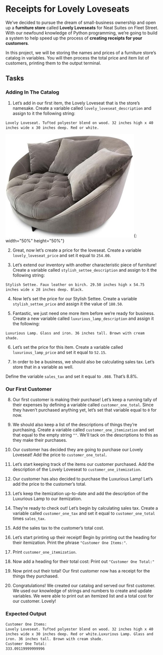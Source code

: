 # Receipts for Lovely Loveseats
We’ve decided to pursue the dream of small-business ownership and open up a **furniture store** called **Lovely Loveseats** for Neat Suites on Fleet Street. With our newfound knowledge of Python programming, we’re going to build a system to help speed up the process of **creating receipts for your customers**.

In this project, we will be storing the names and prices of a furniture store’s catalog in variables. You will then process the total price and item list of customers, printing them to the output terminal.

## Tasks

### Adding In The Catalog

1. Let’s add in our first item, the Lovely Loveseat that is the store’s namesake. Create a variable called ```lovely_loveseat_description``` and assign to it the following string:

```
Lovely Loveseat. Tufted polyester blend on wood. 32 inches high x 40 inches wide x 30 inches deep. Red or white.
```

![loveseat](../img/loveseat.jpg){: width="50%" height="50%"}


2. Great, now let’s create a price for the loveseat. Create a variable ```lovely_loveseat_price``` and set it equal to ```254.00```.

3. Let’s extend our inventory with another characteristic piece of furniture! Create a variable called ```stylish_settee_description``` and assign to it the following string:
```
Stylish Settee. Faux leather on birch. 29.50 inches high x 54.75 inches wide x 28 inches deep. Black.
```

4. Now let’s set the price for our Stylish Settee. Create a variable ```stylish_settee_price``` and assign it the value of ```180.50```.

5. Fantastic, we just need one more item before we’re ready for business. Create a new variable called ```luxurious_lamp_description``` and assign it the following:
```
Luxurious Lamp. Glass and iron. 36 inches tall. Brown with cream shade.
```

6. Let’s set the price for this item. Create a variable called ```luxurious_lamp_price``` and set it equal to ```52.15```.

7. In order to be a business, we should also be calculating sales tax. Let’s store that in a variable as well.

Define the variable ```sales_tax``` and set it equal to ```.088```. That’s 8.8%.

### Our First Customer
8. Our first customer is making their purchase! Let’s keep a running tally of their expenses by defining a variable called ```customer_one_total```. Since they haven’t purchased anything yet, let’s set that variable equal to ```0``` for now.

9. We should also keep a list of the descriptions of things they’re purchasing. Create a variable called ```customer_one_itemization``` and set that equal to the empty string ```""```. We’ll tack on the descriptions to this as they make their purchases.

10. Our customer has decided they are going to purchase our Lovely Loveseat! Add the price to ```customer_one_total```.

11. Let’s start keeping track of the items our customer purchased. Add the description of the Lovely Loveseat to ```customer_one_itemization```.

12. Our customer has also decided to purchase the Luxurious Lamp! Let’s add the price to the customer’s total.

13. Let’s keep the itemization up-to-date and add the description of the Luxurious Lamp to our itemization.

14. They’re ready to check out! Let’s begin by calculating sales tax. Create a variable called ```customer_one_tax``` and set it equal to ```customer_one_total``` times ```sales_tax```.

15. Add the sales tax to the customer’s total cost.

16. Let’s start printing up their receipt! Begin by printing out the heading for their itemization. Print the phrase ```"Customer One Items:"```.

17. Print ```customer_one_itemization```.

18. Now add a heading for their total cost: Print out ```"Customer One Total:"```

19. Now print out their total! Our first customer now has a receipt for the things they purchased.

20. Congratulations! We created our catalog and served our first customer. We used our knowledge of strings and numbers to create and update variables. We were able to print out an itemized list and a total cost for our customer. Lovely!

### Expected Output
```
Customer One Items:
Lovely Loveseat. Tufted polyester blend on wood. 32 inches high x 40 inches wide x 30 inches deep. Red or white.Luxurious Lamp. Glass and iron. 36 inches tall. Brown with cream shade.
Customer One Total:
333.09119999999996
```

